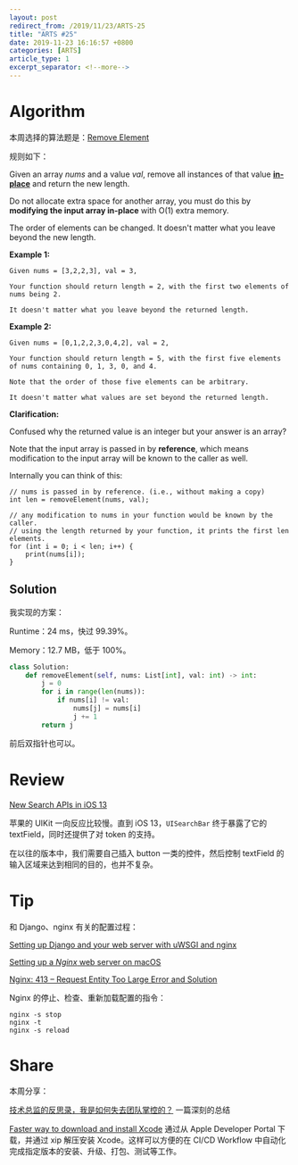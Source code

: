 ```yaml
---
layout: post
redirect_from: /2019/11/23/ARTS-25
title: "ARTS #25"
date: 2019-11-23 16:16:57 +0800
categories: [ARTS]
article_type: 1
excerpt_separator: <!--more-->
---
```



# Algorithm

本周选择的算法题是：[Remove Element](<https://leetcode.com/problems/remove-element/>)

<!--more-->

规则如下：

Given an array *nums* and a value *val*, remove all instances of that value [**in-place**](https://en.wikipedia.org/wiki/In-place_algorithm) and return the new length.

Do not allocate extra space for another array, you must do this by **modifying the input array in-place** with O(1) extra memory.

The order of elements can be changed. It doesn't matter what you leave beyond the new length.

**Example 1:**

```
Given nums = [3,2,2,3], val = 3,

Your function should return length = 2, with the first two elements of nums being 2.

It doesn't matter what you leave beyond the returned length.
```

**Example 2:**

```
Given nums = [0,1,2,2,3,0,4,2], val = 2,

Your function should return length = 5, with the first five elements of nums containing 0, 1, 3, 0, and 4.

Note that the order of those five elements can be arbitrary.

It doesn't matter what values are set beyond the returned length.
```

**Clarification:**

Confused why the returned value is an integer but your answer is an array?

Note that the input array is passed in by **reference**, which means modification to the input array will be known to the caller as well.

Internally you can think of this:

```
// nums is passed in by reference. (i.e., without making a copy)
int len = removeElement(nums, val);

// any modification to nums in your function would be known by the caller.
// using the length returned by your function, it prints the first len elements.
for (int i = 0; i < len; i++) {
    print(nums[i]);
}
```

## Solution

我实现的方案：

Runtime：24 ms，快过 99.39%。

Memory：12.7 MB，低于 100%。

```python
class Solution:
    def removeElement(self, nums: List[int], val: int) -> int:
        j = 0
        for i in range(len(nums)):
            if nums[i] != val:
                nums[j] = nums[i]
                j += 1
        return j
```

前后双指针也可以。


# Review

[New Search APIs in iOS 13](https://www.andyibanez.com/posts/ios13-new-search-apis/?utm_campaign=iOS%2BDev%2BWeekly&utm_medium=web&utm_source=iOS%2BDev%2BWeekly%2BIssue%2B431)

苹果的 UIKit 一向反应比较慢。直到 iOS 13，`UISearchBar` 终于暴露了它的 textField，同时还提供了对 token 的支持。

在以往的版本中，我们需要自己插入 button 一类的控件，然后控制 textField 的输入区域来达到相同的目的，也并不复杂。

# Tip

和 Django、nginx 有关的配置过程：

[Setting up Django and your web server with uWSGI and nginx](https://uwsgi-docs.readthedocs.io/en/latest/tutorials/Django_and_nginx.html)

[Setting up a *Nginx* web server on macOS](https://www.sylvaindurand.org/setting-up-a-nginx-web-server-on-macos/)

[Nginx: 413 – Request Entity Too Large Error and Solution](https://www.cyberciti.biz/faq/linux-unix-bsd-nginx-413-request-entity-too-large/)

Nginx 的停止、检查、重新加载配置的指令：

```
nginx -s stop
nginx -t
nginx -s reload
```

# Share

本周分享：

[技术总监的反思录，我是如何失去团队掌控的？](https://mp.weixin.qq.com/s/7c073gMTXRvLIQx9dDvViA)
一篇深刻的总结

[Faster way to download and install Xcode](https://blog.kulman.sk/faster-way-to-download-and-install-xcode/?utm_campaign=iOS%2BDev%2BWeekly&utm_medium=web&utm_source=iOS%2BDev%2BWeekly%2BIssue%2B431)
通过从 Apple Developer Portal 下载，并通过 xip 解压安装 Xcode。这样可以方便的在 CI/CD Workflow 中自动化完成指定版本的安装、升级、打包、测试等工作。